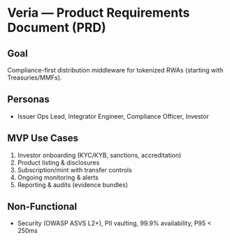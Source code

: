 # Veria — Product Requirements Document (PRD)

## Goal
Compliance-first distribution middleware for tokenized RWAs (starting with Treasuries/MMFs).

## Personas
- Issuer Ops Lead, Integrator Engineer, Compliance Officer, Investor

## MVP Use Cases
1. Investor onboarding (KYC/KYB, sanctions, accreditation)
2. Product listing & disclosures
3. Subscription/mint with transfer controls
4. Ongoing monitoring & alerts
5. Reporting & audits (evidence bundles)

## Non-Functional
- Security (OWASP ASVS L2+), PII vaulting, 99.9% availability, P95 < 250ms
